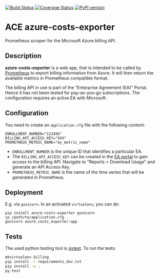 [![Build Status](https://travis-ci.org/blue-yonder/azure-cost-mon.svg?branch=master)](https://travis-ci.org/blue-yonder/azure-cost-mon)
[![Coverage Status](https://coveralls.io/repos/github/blue-yonder/azure-cost-mon/badge.svg?branch=master)](https://coveralls.io/github/blue-yonder/azure-cost-mon?branch=master)
[![PyPI version](https://badge.fury.io/py/azure-costs-exporter.svg)](https://badge.fury.io/py/azure-costs-exporter)

ACE azure-costs-exporter
========================

Prometheus scraper for the Microsoft Azure billing API.

Description
-----------

**azure-costs-exporter** is a web app, that is intended to be called by [Prometheus](https://prometheus.io) to export billing information from Azure.
It will then return the available metrics in Prometheus compatible format.

The billing API in use is part of the "Enterprise Agreement (EA)" Portal. Hence it has not been tested for pay-as-you-go 
subscriptions. The configuration requires an active EA with Microsoft.

Configuration
-------------

You need to create an `application.cfg` file with the following content:

    ENROLLMENT_NUMBER="123456"
    BILLING_API_ACCESS_KEY="XXX"
    PROMETHEUS_METRIC_NAME="my_metric_name"

- `ENROLLMENT_NUMBER` is the unique ID that identifies a particular EA.
- The `BILLING_API_ACCESS_KEY` can be created in the [EA portal](https://ea.azure.com/) to gain
access to the billing API. Navigate to "Reports > Download Usage" and generate an API Access Key.
- `PROMETHEUS_METRIC_NAME` is the name of the time series that will be generated in
  Prometheus.

Deployment
----------

E.g. via `gunicorn`. In an activated `virtualenv`, you can do:

    pip install azure-costs-exporter gunicorn
    cp /path/to/application.cfg .
    gunicorn azure_costs_exporter:app

Tests
-----

The used python testing tool is [pytest](https://docs.pytest.org/en/latest/).
To run the tests:

```bash
mkvirtualenv billing
pip install -r requirements_dev.txt
pip install -e .
py.test
```
